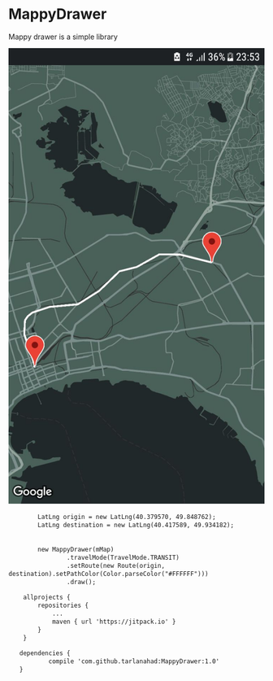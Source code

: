 # MappyDrawer

Mappy drawer is a simple library 

![image](https://github.com/tarlanahad/MappyDrawer/blob/master/asdasd.jpeg)


```
        LatLng origin = new LatLng(40.379570, 49.848762);
        LatLng destination = new LatLng(40.417589, 49.934182);


        new MappyDrawer(mMap)
                .travelMode(TravelMode.TRANSIT)
                .setRoute(new Route(origin, destination).setPathColor(Color.parseColor("#FFFFFF")))
                .draw();
```

```
	allprojects {
		repositories {
			...
			maven { url 'https://jitpack.io' }
		}
	}
 ```
 
 ```
 	dependencies {
	        compile 'com.github.tarlanahad:MappyDrawer:1.0'
	}
 ```

